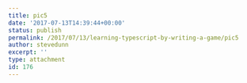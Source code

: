 ```yaml
---
title: pic5
date: '2017-07-13T14:39:44+00:00'
status: publish
permalink: /2017/07/13/learning-typescript-by-writing-a-game/pic5
author: stevedunn
excerpt: ''
type: attachment
id: 176
---
```

<!DOCTYPE html PUBLIC "-//W3C//DTD HTML 4.0 Transitional//EN" "http://www.w3.org/TR/REC-html40/loose.dtd">
<?xml encoding="UTF-8">
